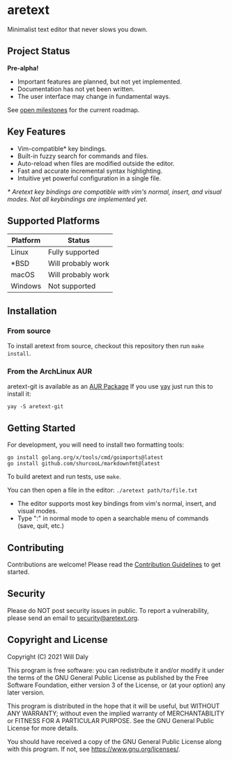 aretext
=======

Minimalist text editor that never slows you down.

Project Status
--------------

**Pre-alpha!**

-	Important features are planned, but not yet implemented.
-	Documentation has not yet been written.
-	The user interface may change in fundamental ways.

See [open milestones](https://github.com/aretext/aretext/milestones?direction=asc&sort=title&state=open) for the current roadmap.

Key Features
------------

-	Vim-compatible\* key bindings.
-	Built-in fuzzy search for commands and files.
-	Auto-reload when files are modified outside the editor.
-	Fast and accurate incremental syntax highlighting.
-	Intuitive yet powerful configuration in a single file.

*\* Aretext key bindings are compatible with vim's normal, insert, and visual modes. Not all keybindings are implemented yet.*

Supported Platforms
-------------------

| Platform | Status             |
|----------|--------------------|
| Linux    | Fully supported    |
| \*BSD    | Will probably work |
| macOS    | Will probably work |
| Windows  | Not supported      |

Installation
------------

### From source

To install aretext from source, checkout this repository then run `make install`.

### From the ArchLinux AUR

aretext-git is available as an [AUR Package](https://aur.archlinux.org/packages/aretext-git/) If you use [yay](https://github.com/Jguer/yay) just run this to install it:

```shell
yay -S aretext-git
```

Getting Started
---------------

For development, you will need to install two formatting tools:

```
go install golang.org/x/tools/cmd/goimports@latest
go install github.com/shurcooL/markdownfmt@latest
```

To build aretext and run tests, use `make`.

You can then open a file in the editor: `./aretext path/to/file.txt`

-	The editor supports most key bindings from vim's normal, insert, and visual modes.
-	Type ":" in normal mode to open a searchable menu of commands (save, quit, etc.)

Contributing
------------

Contributions are welcome! Please read the [Contribution Guidelines](CONTRIBUTING.md) to get started.

Security
--------

Please do NOT post security issues in public. To report a vulnerability, please send an email to [security@aretext.org](mailto:security@aretext.org).

Copyright and License
---------------------

Copyright (C) 2021 Will Daly

This program is free software: you can redistribute it and/or modify it under the terms of the GNU General Public License as published by the Free Software Foundation, either version 3 of the License, or (at your option) any later version.

This program is distributed in the hope that it will be useful, but WITHOUT ANY WARRANTY; without even the implied warranty of MERCHANTABILITY or FITNESS FOR A PARTICULAR PURPOSE. See the GNU General Public License for more details.

You should have received a copy of the GNU General Public License along with this program. If not, see https://www.gnu.org/licenses/.

